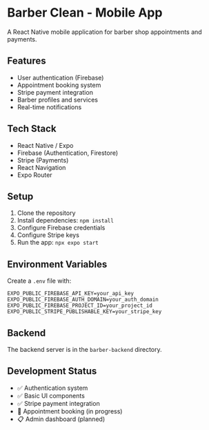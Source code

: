 # Barber Clean - Mobile App

A React Native mobile application for barber shop appointments and payments.

## Features

- User authentication (Firebase)
- Appointment booking system
- Stripe payment integration
- Barber profiles and services
- Real-time notifications

## Tech Stack

- React Native / Expo
- Firebase (Authentication, Firestore)
- Stripe (Payments)
- React Navigation
- Expo Router

## Setup

1. Clone the repository
2. Install dependencies: `npm install`
3. Configure Firebase credentials
4. Configure Stripe keys
5. Run the app: `npx expo start`

## Environment Variables

Create a `.env` file with:
```
EXPO_PUBLIC_FIREBASE_API_KEY=your_api_key
EXPO_PUBLIC_FIREBASE_AUTH_DOMAIN=your_auth_domain
EXPO_PUBLIC_FIREBASE_PROJECT_ID=your_project_id
EXPO_PUBLIC_STRIPE_PUBLISHABLE_KEY=your_stripe_key
```

## Backend

The backend server is in the `barber-backend` directory.

## Development Status

- ✅ Authentication system
- ✅ Basic UI components
- ✅ Stripe payment integration
- 🔄 Appointment booking (in progress)
- 📋 Admin dashboard (planned)